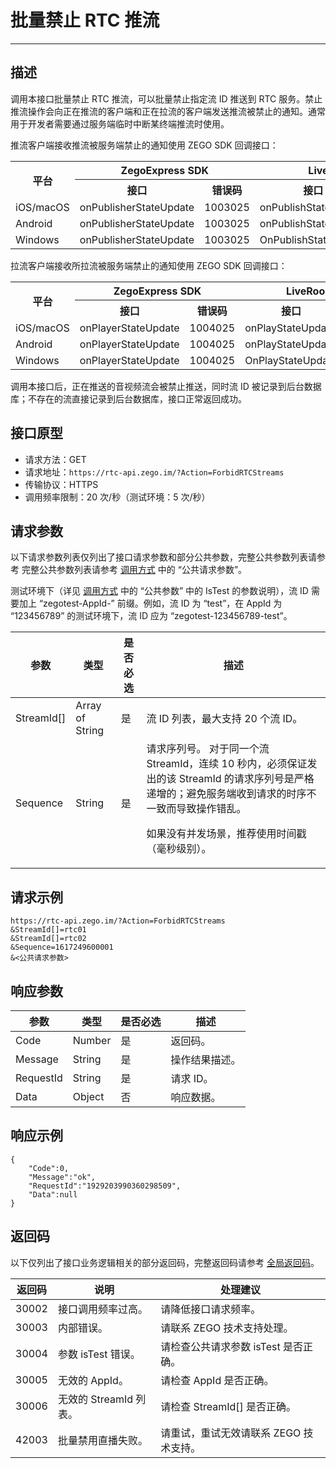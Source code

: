 # 批量禁止 RTC 推流

---

## 描述

调用本接口批量禁止 RTC 推流，可以批量禁止指定流 ID 推送到 RTC 服务。禁止推流操作会向正在推流的客户端和正在拉流的客户端发送推流被禁止的通知。通常用于开发者需要通过服务端临时中断某终端推流时使用。

推流客户端接收推流被服务端禁止的通知使用 ZEGO SDK 回调接口：

<table>
  
  <tbody><tr>
    <th rowspan="2">平台</th>
    <th colspan="2">ZegoExpress SDK</th>
    <th colspan="2">LiveRoom SDK</th>
  </tr>
  <tr>
    <th>接口</th>
    <th>错误码</th>
    <th>接口</th>
    <th>错误码</th>
  </tr>
  <tr>
    <td>iOS/macOS</td>
    <td>onPublisherStateUpdate</td>
    <td>1003025</td>
    <td>onPublishStateUpdate</td>
    <td>12301011</td>
  </tr>
  <tr>
    <td>Android</td>
    <td>onPublisherStateUpdate</td>
    <td>1003025</td>
    <td>onPublishStateUpdate</td>
    <td>12301011</td>
  </tr>
  <tr>
    <td>Windows</td>
    <td>onPublisherStateUpdate</td>
    <td>1003025</td>
    <td>OnPublishStateUpdate</td>
    <td>12301011</td>
  </tr>
</tbody></table>



拉流客户端接收所拉流被服务端禁止的通知使用 ZEGO SDK 回调接口：


<table>
  
  <tbody><tr>
    <th rowspan="2">平台</th>
    <th colspan="2">ZegoExpress SDK</th>
    <th colspan="2">LiveRoom SDK</th>
  </tr>
  <tr>
    <th>接口</th>
    <th>错误码</th>
    <th>接口</th>
    <th>错误码</th>
  </tr>
  <tr>
    <td>iOS/macOS</td>
    <td>onPlayerStateUpdate</td>
    <td>1004025</td>
    <td>onPlayStateUpdate</td>
    <td>12301011</td>
  </tr>
  <tr>
    <td>Android</td>
    <td>onPlayerStateUpdate</td>
    <td>1004025</td>
    <td>onPlayStateUpdate</td>
    <td>12301011</td>
  </tr>
  <tr>
    <td>Windows</td>
    <td>onPlayerStateUpdate</td>
    <td>1004025</td>
    <td>OnPlayStateUpdate</td>
    <td>12301011</td>
  </tr>
</tbody></table>

<Warning title="注意">


调用本接口后，正在推送的音视频流会被禁止推送，同时流 ID 被记录到后台数据库；不存在的流直接记录到后台数据库，接口正常返回成功。

</Warning>





## 接口原型

- 请求方法：GET
- 请求地址：`https://rtc-api.zego.im/?Action=ForbidRTCStreams`
- 传输协议：HTTPS
- 调用频率限制：20 次/秒（测试环境：5 次/秒）

## 请求参数

以下请求参数列表仅列出了接口请求参数和部分公共参数，完整公共参数列表请参考 完整公共参数列表请参考 [调用方式](/live-streaming-server/api-reference/accessing-server-apis#公共请求参数) 中的 “公共请求参数”。

<Note title="说明">



测试环境下（详见 <a target="_blank" href="/live-streaming-server/api-reference/accessing-server-apis#公共请求参数">调用方式</a> 中的 “公共参数” 中的 IsTest 的参数说明），流 ID 需要加上 “zegotest-AppId-” 前缀。例如，流 ID 为 “test”，在 AppId 为 “123456789” 的测试环境下，流 ID 应为 “zegotest-123456789-test”。

</Note>



<table>

<thead>
  <tr>
    <th>参数</th>
    <th>类型</th>
    <th>是否必选</th>
    <th>描述</th>
  </tr>
</thead>
<tbody>
  <tr>
    <td>StreamId[]</td>
    <td>Array of String</td>
    <td>是</td>
    <td>流 ID 列表，最大支持 20 个流 ID。</td>
  </tr>
  <tr>
    <td>Sequence</td>
    <td>String</td>
    <td>是</td>
    <td>
    请求序列号。

<Warning title="注意">
对于同一个流 StreamId，连续 10 秒内，必须保证发出的该 StreamId 的请求序列号是严格递增的；避免服务端收到请求的时序不一致而导致操作错乱。
</Warning>

如果没有并发场景，推荐使用时间戳（毫秒级别）。
</td>
  </tr>
</tbody>
</table>


## 请求示例

```
https://rtc-api.zego.im/?Action=ForbidRTCStreams
&StreamId[]=rtc01
&StreamId[]=rtc02
&Sequence=1617249600001
&<公共请求参数>
```

## 响应参数


<table>

<thead>
  <tr>
    <th>参数</th>
    <th>类型</th>
    <th>是否必选</th>
    <th>描述</th>
  </tr>
</thead>
<tbody>
  <tr>
    <td>Code</td>
    <td>Number</td>
    <td>是</td>
    <td>返回码。</td>
  </tr>
  <tr>
    <td>Message</td>
    <td>String</td>
    <td>是</td>
    <td>操作结果描述。</td>
  </tr>
  <tr>
    <td>RequestId</td>
    <td>String</td>
    <td>是</td>
    <td>请求 ID。</td>
  </tr>
  <tr>
    <td>Data</td>
    <td>Object</td>
    <td>否</td>
    <td>响应数据。</td>
  </tr>
</tbody>
</table>


## 响应示例

```
{
    "Code":0,
    "Message":"ok",
    "RequestId":"1929203990360298509",
    "Data":null
}
```

## 返回码

以下仅列出了接口业务逻辑相关的部分返回码，完整返回码请参考 [全局返回码](https://doc-zh.zego.im/)。

|返回码|说明|处理建议|
|-----|------|-----|
| 30002 | 接口调用频率过高。| 请降低接口请求频率。|
| 30003 | 内部错误。| 请联系 ZEGO 技术支持处理。|
| 30004 | 参数 isTest 错误。| 请检查公共请求参数 isTest 是否正确。|
| 30005 | 无效的 AppId。 | 请检查 AppId 是否正确。|
| 30006 | 无效的 StreamId 列表。 | 请检查 StreamId[] 是否正确。|
| 42003	| 批量禁用直播失败。 | 请重试，重试无效请联系 ZEGO 技术支持。|
